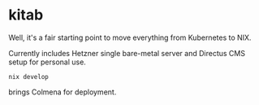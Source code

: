 # kitab

Well, it's a fair starting point to move everything from Kubernetes to NIX.

Currently includes Hetzner single bare-metal server and Directus CMS setup for personal use. 

```
nix develop
```

brings Colmena for deployment.
